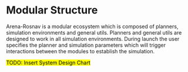 # Modular Structure

Arena-Rosnav is a modular ecosystem which is composed of planners, simulation environments and general utils.
Planners and general utils are designed to work in all simulation environments. During launch the user specifies the planner and simulation parameters which will trigger interactions between the modules to establish the simulation.

<mark>TODO: Insert System Design Chart</mark>

